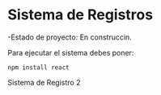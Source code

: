 <h1> Sistema de Registros</h1>

-Estado de proyecto: En construccin.

Para ejecutar el sistema debes poner:

```npm install react```

Sistema de Registro 2
